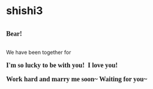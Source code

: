 # shishi3
<html xmlns="http://www.w3.org/1999/xhtml">
<head runat="server">
    <title></title>      
    <style type="text/css">
        .newStyle1 {
            font-family: Algerian;
        }
        .auto-style1 {
            font-family: "Bell MT";
            font-weight: bold;
            font-size: large;
        }
        </style>
</head>
    <meta http-equiv="Content-Type" content="text/html; charset=utf-8" />
    <title>倒计时</title>
    <link rel="stylesheet" href="style.css" />

<body>
     <form id="form2" runat="server">
            <br class="auto-style1" />
            <span class="auto-style1">Bear!</span><br class="auto-style1" />
            <br class="auto-style1" />
        <div>
            <asp:Label ID="Label1" runat="server" Text="Label"></asp:Label>
        </div>
    </form>
    <div class="time">We have been together for <span id="LeftTime"></span></div>
    <script>
    function FreshTime() {
        var endtime = new Date("2019/6/1"); //结束时间
        var nowtime = new Date(); //当前时间
        var lefttime = parseInt((nowtime.getTime() - endtime.getTime()) / 1000);
        d = parseInt(lefttime / 3600 / 24);
        h = parseInt((lefttime / 3600) % 24);
        m = parseInt((lefttime / 60) % 60);
        s = parseInt(lefttime % 60);
        document.getElementById("LeftTime").innerHTML = d + " days!";
    }
    FreshTime()
    var sh;
    sh = setInterval(FreshTime, 1000);
    </script>
            <br class="auto-style1" />
            <span class="auto-style1">I&#39;m so lucky to be with you!&nbsp; I love you!</span><br class="auto-style1" />
            <br class="auto-style1" />
            <span class="auto-style1">Work hard and marry me soon~ Waiting for you~</span><br class="auto-style1" />
            <br class="auto-style1" />


</body>
</html>

